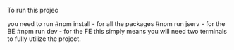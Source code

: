 To run this projec

you need to run
#npm install - for all the packages
#npm run jserv - for the BE
#npm run dev - for the FE
this simply means you will need two terminals to fully utilize the project.
